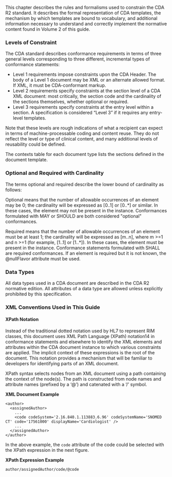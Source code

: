 This chapter describes the rules and formalisms used to constrain the CDA R2 standard. It describes the formal representation of CDA templates, the mechanism by which templates are bound to vocabulary, and additional information necessary to understand and correctly implement the normative content found in Volume 2 of this guide.

### Levels of Constraint

The CDA standard describes conformance requirements in terms of three general levels corresponding to three different, incremental types of conformance statements:

* Level 1 requirements impose constraints upon the CDA Header. The body of a Level 1 document may be XML or an alternate allowed format. If XML, it must be CDA-conformant markup.
* Level 2 requirements specify constraints at the section level of a CDA XML document: most critically, the section code and the cardinality of the sections themselves, whether optional or required.
* Level 3 requirements specify constraints at the entry level within a section. A specification is considered “Level 3” if it requires any entry-level templates.

Note that these levels are rough indications of what a recipient can expect in terms of machine-processable coding and content reuse. They do not reflect the level or type of clinical content, and many additional levels of reusability could be defined.

The contexts table for each document type lists the sections defined in the document template.

### Optional and Required with Cardinality

The terms optional and required describe the lower bound of cardinality as follows:

Optional means that the number of allowable occurrences of an element may be 0; the cardinality will be expressed as [0..1] or [0..*] or similar. In these cases, the element may not be present in the instance. Conformances formulated with MAY or SHOULD are both considered "optional" conformances.

Required means that the number of allowable occurrences of an element must be at least 1; the cardinality will be expressed as [m..n], where m >=1 and n >=1 (for example, [1..1] or [1..*]). In these cases, the element must be present in the instance. Conformance statements formulated with SHALL are required conformances. If an element is required but it is not known, the @nullFlavor attribute must be used.

### Data Types

All data types used in a CDA document are described in the CDA R2 normative edition. All attributes of a data type are allowed unless explicitly prohibited by this specification.

### XML Conventions Used in This Guide

#### XPath Notation

Instead of the traditional dotted notation used by HL7 to represent RIM classes, this document uses XML Path Language (XPath) notation14 in conformance statements and elsewhere to identify the XML elements and attributes within the CDA document instance to which various constraints are applied. The implicit context of these expressions is the root of the document. This notation provides a mechanism that will be familiar to developers for identifying parts of an XML document.

XPath syntax selects nodes from an XML document using a path containing the context of the node(s). The path is constructed from node names and attribute names (prefixed by a ‘@’) and catenated with a ‘/’ symbol.

**XML Document Example**

```
<author>
  <assignedAuthor>
    ...
    <code codeSystem='2.16.840.1.113883.6.96' codeSystemName='SNOMED CT' code='17561000' displayName='Cardiologist' />
    ...
  </assignedAuthor>
</author>
```

In the above example, the `code` attribute of the code could be selected with the XPath expression in the next figure.

**XPath Expression Example**

`author/assignedAuthor/code/@code`